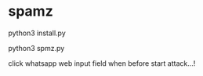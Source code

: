 # spamz

python3 install.py

python3 spmz.py

click whatsapp web input field when before start attack...!
